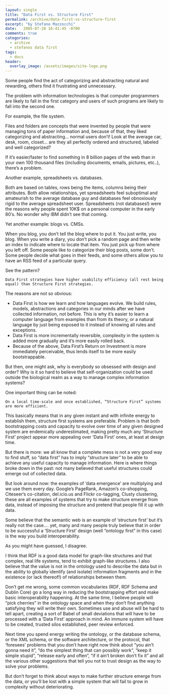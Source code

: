 ```yaml
---
layout: single
title: "Data First vs. Structure First"
permalink: /archive/data-first-vs-structure-first
excerpt: "by Stefano Mazzocchi"
date:   2005-07-28 16:41:45 -0700
comments: true
categories:
  - archive
  - stefanos data first
tags:
  - docs
header:
  overlay_image: /assets/images/site-logo.png
---
```


Some people find the act of categorizing and abstracting natural and rewarding, others find it frustrating and unnecessary.

The problem with information technologies is that computer programmers are likely to fall in the first category and users of such programs are likely to fall into the second one.

For example, the file system.

Files and folders are concepts that were invented by people that were managing tons of paper information and, because of that, they liked categorizing and abstracting… normal users don’t! Look at the average car, desk, room, closet… are they all perfectly ordered and structured, labeled and well categorized?

If it’s easier/faster to find something in 8 billion pages of the web than in your own 100 thousand files (including documents, emails, pictures, etc..), there’s a problem.

Another example, spreadsheets vs. databases.

Both are based on tables, rows being the items, columns being their attributes. Both allow relationships, yet spreadsheets feel suboptimal and amateurish to the average database guy and databases feel obnoxiously rigid to the average spreadsheet user. Spreadsheets (not databases!) were the reasons why people spent 10K$ on a personal computer in the early 80′s. No wonder why IBM didn’t see that coming.

Yet another example: blogs vs. CMSs.

When you blog, you don’t tell the blog where to put it. You just write, you blog. When you write a diary, you don’t pick a random page and then write an index to indicate where to locate that item. You just pick up from where you left off. Some people like to categorize their blog posts, some don’t. Some people decide what goes in their feeds, and some others allow you to have an RSS feed of a particular query.

See the pattern?

```
Data First strategies have higher usability efficiency (all rest being equal) than Structure First strategies.
```

The reasons are not so obvious:

* Data First is how we learn and how languages evolve. We build rules, models, abstractions and categories in our minds after we have collected information, not before. This is why it’s easier to learn a computer language from examples than from its theory, or a natural language by just being exposed to it instead of knowing all rules and exceptions.
* Data First is more incrementally reversible, complexity in the system is added more gradually and it’s more easily rolled back.
* Because of the above, Data First’s Return on Investment is more immediately perceivable, thus lends itself to be more easily bootstrappable.

But then, one might ask, why is everybody so obsessed with design and order? Why is it so hard to believe that self-organization could be used outside the biological realm as a way to manage complex information systems?

One important thing can be noted:

```
On a local time-scale and once established, “Structure First” systems are more efficient.
```

This basically means that in any given instant and with infinite energy to establish them, structure first systems are preferable. Problem is that both bootstrapping costs and capacity to evolve over time of any given designed system are endemically underestimated, making pretty much any ‘Structure First’ project appear more appealing over ‘Data First’ ones, at least at design time.

But there is more: we all know that a complete mess is not a very good way to find stuff, so “data first” has to imply “structure later” to be able to achieve any useful capacity to manage information. Here is where things broke down in the past: not many believed that useful structures could emerge out of collected data.

But look around now: the examples of ‘data emergence’ are multiplying and we use them every day. Google’s PageRank, Amazon‘s co-shopping, Citeseer‘s co-citation, del.icio.us and Flickr co-tagging, Clusty clustering, these are all examples of systems that try to make structure emerge from data, instead of imposing the structure and pretend that people fill it up with data.

Some believe that the semantic web is an example of ‘structure first’ but it’s really not the case…. yet, many and many people truly believe that in order to be successful a ‘Structure First’ design (well “ontology first” in this case) is the way you build interoperability.

As you might have guessed, I disagree.

I think that RDF is a good data model for graph-like structures and that complex, real life systems, tend to exhibit graph-like structures. I also believe that the value is not in the ontology used to describe the data but in the ability to globally identify (and isolate) information fragments and in the existence (or lack thereof!) of relationships between them.

Don’t get me wrong, some common vocabularies (RDF, RDF Schema and Dublin Core) go a long way in reducing the bootstrapping effort and make basic interoperability happening. At the same time, I believe people will “pick cherries” in the ontology space and when they don’t find anything satisfying they will write their own. Sometimes use and abuse will be hard to tell apart, creating a sort of Babel of small deviations that will have to be processed with a ‘Data First’ approach in mind. An immune system will have to be created, trusted silos established, peer review enforced.

Next time you spend energy writing the ontology, or the database schema, or the XML schema, or the software architecture, or the protocol, that ‘foresees’ problems that you don’t have right now think about “you ain’t gonna need it”, “do the simplest thing that can possibly work“, “keep it simple stupid“, “release early and often“, “if it ain’t broken don’t fix it” and all the various other suggestions that tell you not to trust design as the way to solve your problems.

But don’t forget to think about ways to make further structure emerge from the data, or you’ll be lost with a simple system that will fail to grow in complexity without deteriorating.
